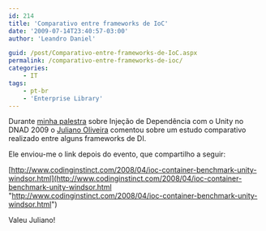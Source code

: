 ```yaml
---
id: 214
title: 'Comparativo entre frameworks de IoC'
date: '2009-07-14T23:40:57-03:00'
author: 'Leandro Daniel'

guid: /post/Comparativo-entre-frameworks-de-IoC.aspx
permalink: /comparativo-entre-frameworks-de-ioc/
categories:
    - IT
tags:
    - pt-br
    - 'Enterprise Library'
---
```


Durante [minha palestra](/dnad-2009-minha-palestra-sobre-injecao-de-dependencia) sobre Injeção de Dependência com o Unity no DNAD 2009 o [Juliano Oliveira](http://programandoem.net/) comentou sobre um estudo comparativo realizado entre alguns frameworks de DI.

Ele enviou-me o link depois do evento, que compartilho a seguir:

[http://www.codinginstinct.com/2008/04/ioc-container-benchmark-unity-windsor.html](http://www.codinginstinct.com/2008/04/ioc-container-benchmark-unity-windsor.html "http://www.codinginstinct.com/2008/04/ioc-container-benchmark-unity-windsor.html")

Valeu Juliano!
